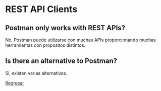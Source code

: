 # REST API Clients

## Postman only works with REST APIs?

No, Postman puede utilizarse con muchas APIs proporcionando muchas herramientas con propositos distintos.

## Is there an alternative to Postman?

Si, existen varias alternativas.

[Regresar](../README.md)
